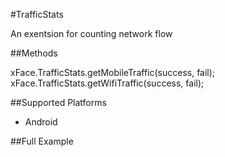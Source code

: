 #TrafficStats

An exentsion for counting network flow

##Methods

  xFace.TrafficStats.getMobileTraffic(success, fail);
  xFace.TrafficStats.getWifiTraffic(success, fail);

##Supported Platforms

- Android

##Full Example

<!DOCTYPE html>
  <html>
    <head>
      <meta charset="utf-8" />
      <meta name="viewport" content="width=device-width,height=device-height,user-scalable=no,initial-scale=1.0" />
      <meta http-equiv="Content-type" content="text/html; charset=utf-8"> <!-- ISO-8859-1 -->
      <link rel="stylesheet" href="master.css" type="text/css" media="screen" title="no title" charset="utf-8">
      <script type="text/javascript" src="cordova.js"></script>
      <script type="text/javascript" src="TrafficStats.js"></script>
      <script type="text/javascript" charset="utf-8">

         function updateStatus(status){
             document.getElementById('status').innerText = status;
         };

        function openUrlByWifi(){
          var url = "http://www.baidu.com";
          var xmlHttp;
          if(window.ActiveXObject){
            xmlHttp = new ActiveXObject("Microsoft.XMLHTTP");
          }
          else if(window.XMLHttpRequest){
            xmlHttp = new XMLHttpRequest();
          }
          xmlHttp.onreadystatechange = processor;
          xmlHttp.open("GET", url);
          xmlHttp.send();
          function processor(){
            var responseContext;
            if(xmlHttp.readyState == 4){
              if(xmlHttp.status == 200){
                getWifiTraffic();
              }
            }
          }
        };

        function openUrlByMobile(){
          var url = "http://www.baidu.com";
          var xmlHttp;
          if(window.ActiveXObject){
            xmlHttp = new ActiveXObject("Microsoft.XMLHTTP");
          }
          else if(window.XMLHttpRequest){
            xmlHttp = new XMLHttpRequest();
          }
          xmlHttp.onreadystatechange = processor;
          xmlHttp.open("GET", url);
          xmlHttp.send();
          function processor(){
            var responseContext;
            if(xmlHttp.readyState == 4){
              if(xmlHttp.status == 200){
                getMobileTraffic();
              }
            }
          }
        };

       function getWifiTraffic(){
          xFace.TrafficStats.getWifiTraffic(function (data){
            updateStatus(data);
          }, null);
       };

       function getMobileTraffic(){
          xFace.TrafficStats.getMobileTraffic(function (data){
            updateStatus(data);
          },fail);
       };

       function fail(error){
           alert(error.code);
           alert(error.source);
           alert(error.target);
       };
      </script>
    </head>

    <body id="stage" class="theme">
    <h1>TrafficStats</h1>
    <div id="descr">
          测试目的：流量统计<br/>
          1：点击第一个按钮，通过Wifi访问一个url，status显示流量统计<br/>
          2：点击第二个按钮，通过2G或者3G网络访问一个url，status显示流量统计<br/>
          注意：需要手动切换网络连接来进行测试，在测试时请确定网络连接的状态，可能由于没有2G或者3G的网络造成测试失败
    </div>
    <br/>
    <div id="info">
      status: <span id="status"></span><br/>
    </div>
      <div class="btn large" onclick="openUrlByWifi();">openUrlByWifi</div>
      <br/>
      <div class="btn large" onclick="openUrlByMobile();">openUrlByMobile</div>
  </body>
  </html>
